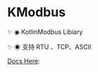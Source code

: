 # KModbus

:sparkles: ◉ KotlinModbus Libiary

:sparkles: ◉ 支持 RTU 、TCP、ASCII

[Docs Here](https://www.kotlincrow.com/2023/10/07/Modbus/): 